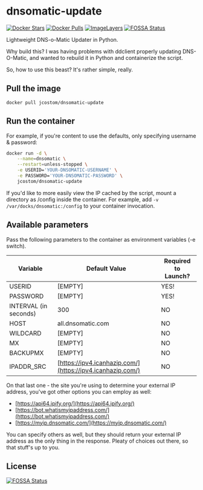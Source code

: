 # dnsomatic-update

[![Docker Stars](https://img.shields.io/docker/stars/jcostom/dnsomatic-update.svg)](https://hub.docker.com/r/jcostom/dnsomatic-update/)
[![Docker Pulls](https://img.shields.io/docker/pulls/jcostom/dnsomatic-update.svg)](https://hub.docker.com/r/jcostom/dnsomatic-update/)
[![ImageLayers](https://images.microbadger.com/badges/image/jcostom/dnsomatic-update.svg)](https://microbadger.com/#/images/jcostom/dnsomatic-update)
[![FOSSA Status](https://app.fossa.com/api/projects/git%2Bgithub.com%2Fjcostom%2Fdnsomatic-update.svg?type=shield)](https://app.fossa.com/projects/git%2Bgithub.com%2Fjcostom%2Fdnsomatic-update?ref=badge_shield)

Lightweight DNS-o-Matic Updater in Python.

Why build this? I was having problems with ddclient properly updating DNS-O-Matic, and wanted to rebuild it in Python and containerize the script.

So, how to use this beast? It's rather simple, really.

## Pull the image

`docker pull jcostom/dnsomatic-update`

## Run the container

For example, if you're content to use the defaults, only specifying username & password:

```bash
docker run -d \
    --name=dnsomatic \
    --restart=unless-stopped \
    -e USERID='YOUR-DNSOMATIC-USERNAME' \
    -e PASSWORD='YOUR-DNSOMATIC-PASSWORD' \
    jcostom/dnsomatic-update
```

If you'd like to more easily view the IP cached by the script, mount a directory as /config inside the container. For example, add `-v /var/docks/dnsomatic:/config` to your container invocation.

## Available parameters

Pass the following parameters to the container as environment variables (-e switch).

| Variable | Default Value | Required to Launch? |
|---|---|---|
| USERID | [EMPTY] | YES! |
| PASSWORD | [EMPTY] | YES! |
| INTERVAL (in seconds) | 300 | NO |
| HOST | all.dnsomatic.com | NO |
| WILDCARD | [EMPTY] | NO |
| MX | [EMPTY] | NO |
| BACKUPMX | [EMPTY] | NO |
| IPADDR_SRC | [https://ipv4.icanhazip.com/](https://ipv4.icanhazip.com/) | NO |

On that last one - the site you're using to determine your external IP address, you've got other options you can employ as well:

* [https://api64.ipify.org/](https://api64.ipify.org/)
* [https://bot.whatismyipaddress.com/](https://bot.whatismyipaddress.com/)
* [https://myip.dnsomatic.com/](https://myip.dnsomatic.com/)

You can specify others as well, but they should return your external IP address as the only thing in the response. Pleaty of choices out there, so that stuff's up to you.

## License

[![FOSSA Status](https://app.fossa.com/api/projects/git%2Bgithub.com%2Fjcostom%2Fdnsomatic-update.svg?type=large)](https://app.fossa.com/projects/git%2Bgithub.com%2Fjcostom%2Fdnsomatic-update?ref=badge_large)
